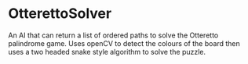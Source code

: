 # OtterettoSolver
An AI that can return a list of ordered paths to solve the Otteretto palindrome game.  Uses openCV to detect the colours of the board then uses a two headed snake style algorithm to solve the puzzle.
